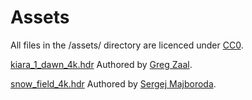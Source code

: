 # Assets
All files in the /assets/ directory are licenced under [CC0](https://creativecommons.org/publicdomain/zero/1.0).

[kiara_1_dawn_4k.hdr](https://polyhaven.com/a/kiara_1_dawn) Authored by [Greg Zaal](https://gregzaal.com/).

[snow_field_4k.hdr](https://polyhaven.com/a/snow_field) Authored by [Sergej Majboroda](https://hdrmarket.com/).